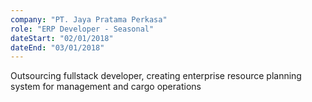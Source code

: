 ```yaml
---
company: "PT. Jaya Pratama Perkasa"
role: "ERP Developer - Seasonal"
dateStart: "02/01/2018"
dateEnd: "03/01/2018"
---
```


Outsourcing fullstack developer, creating enterprise resource planning system for management and cargo operations
